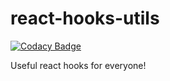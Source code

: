 # react-hooks-utils

[![Codacy Badge](https://api.codacy.com/project/badge/Grade/6a92d55a27d24c149b681cb7c8d2d155)](https://app.codacy.com/app/swarm-oc/react-hooks-utils?utm_source=github.com&utm_medium=referral&utm_content=swarm-oc/react-hooks-utils&utm_campaign=Badge_Grade_Settings)

Useful react hooks for everyone!
